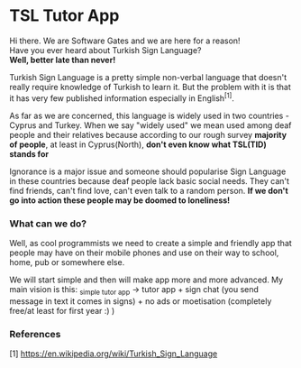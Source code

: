 # TSL Tutor App

Hi there. We are Software Gates and we are here for a reason!<br>
Have you ever heard about Turkish Sign Language?<br>
<b>Well, better late than never!</b><br>

<p>
Turkish Sign Language is a pretty simple non-verbal language that doesn't really require knowledge of Turkish to learn it. But the problem with it is that it has very few published information especially in English<sup>[1]</sup>.
</p>

<p>
As far as we are concerned, this language is widely used in two countries - Cyprus and Turkey. When we say "widely used" we mean used among deaf people and their relatives because according to our rough survey <b>majority of people</b>, at least in Cyprus(North), <b>don't even know what TSL(TID) stands for</b>
</p>

<p>
Ignorance is a major issue and someone should popularise Sign Language in these countries because deaf people lack basic social needs.
They can't find friends, can't find love, can't even talk to a random person. <b>If we don't go into action these people may be doomed to loneliness!</b>
</p>


<h3>What can we do?</h3>

<p>
Well, as cool programmists we need to create a simple and friendly app that people may have on their mobile phones and use on their way to school, home, pub or somewhere else. 
</p>

<p>
We will start simple and then will make app more and more advanced. My main vision is this: <sub>simple tutor app</sub> -> tutor app + sign chat (you send message in text it comes in signs) + no ads or moetisation (completely free/at least for first year :) )


<h3>References</h3>

[1] https://en.wikipedia.org/wiki/Turkish_Sign_Language

